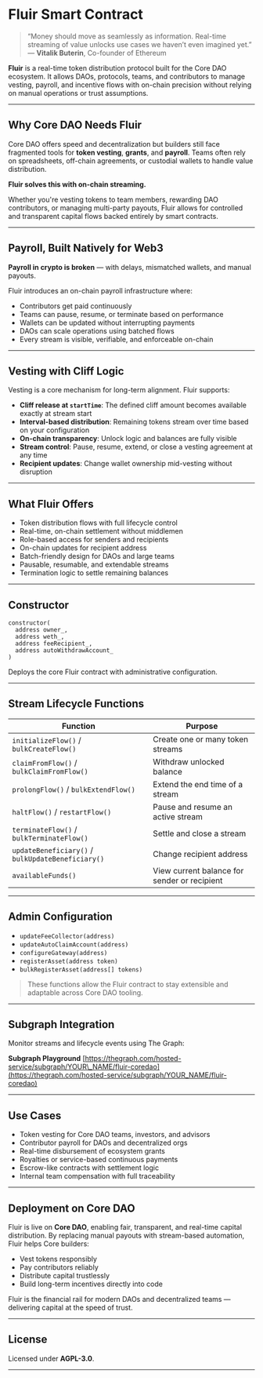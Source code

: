 

# Fluir Smart Contract

> “Money should move as seamlessly as information. Real-time streaming of value unlocks use cases we haven’t even imagined yet.”
> — **Vitalik Buterin**, Co-founder of Ethereum

**Fluir** is a real-time token distribution protocol built for the Core DAO ecosystem. It allows DAOs, protocols, teams, and contributors to manage vesting, payroll, and incentive flows with on-chain precision  without relying on manual operations or trust assumptions.

---

## Why Core DAO Needs Fluir

Core DAO offers speed and decentralization  but builders still face fragmented tools for **token vesting**, **grants**, and **payroll**. Teams often rely on spreadsheets, off-chain agreements, or custodial wallets to handle value distribution.

**Fluir solves this with on-chain streaming.**

Whether you're vesting tokens to team members, rewarding DAO contributors, or managing multi-party payouts, Fluir allows for controlled and transparent capital flows backed entirely by smart contracts.

---

## Payroll, Built Natively for Web3

**Payroll in crypto is broken** — with delays, mismatched wallets, and manual payouts.

Fluir introduces an on-chain payroll infrastructure where:

* Contributors get paid continuously
* Teams can pause, resume, or terminate based on performance
* Wallets can be updated without interrupting payments
* DAOs can scale operations using batched flows
* Every stream is visible, verifiable, and enforceable on-chain

---

## Vesting with Cliff Logic

Vesting is a core mechanism for long-term alignment. Fluir supports:

* **Cliff release at `startTime`**: The defined cliff amount becomes available exactly at stream start
* **Interval-based distribution**: Remaining tokens stream over time based on your configuration
* **On-chain transparency**: Unlock logic and balances are fully visible
* **Stream control**: Pause, resume, extend, or close a vesting agreement at any time
* **Recipient updates**: Change wallet ownership mid-vesting without disruption

---

## What Fluir Offers

* Token distribution flows with full lifecycle control
* Real-time, on-chain settlement without middlemen
* Role-based access for senders and recipients
* On-chain updates for recipient address
* Batch-friendly design for DAOs and large teams
* Pausable, resumable, and extendable streams
* Termination logic to settle remaining balances

---

## Constructor

```solidity
constructor(
  address owner_,
  address weth_,
  address feeRecipient_,
  address autoWithdrawAccount_
)
```

Deploys the core Fluir contract with administrative configuration.

---

## Stream Lifecycle Functions

| Function                                          | Purpose                                      |
| ------------------------------------------------- | -------------------------------------------- |
| `initializeFlow()` / `bulkCreateFlow()`           | Create one or many token streams             |
| `claimFromFlow()` / `bulkClaimFromFlow()`         | Withdraw unlocked balance                    |
| `prolongFlow()` / `bulkExtendFlow()`              | Extend the end time of a stream              |
| `haltFlow()` / `restartFlow()`                    | Pause and resume an active stream            |
| `terminateFlow()` / `bulkTerminateFlow()`         | Settle and close a stream                    |
| `updateBeneficiary()` / `bulkUpdateBeneficiary()` | Change recipient address                     |
| `availableFunds()`                                | View current balance for sender or recipient |

---

## Admin Configuration

* `updateFeeCollector(address)`
* `updateAutoClaimAccount(address)`
* `configureGateway(address)`
* `registerAsset(address token)`
* `bulkRegisterAsset(address[] tokens)`

> These functions allow the Fluir contract to stay extensible and adaptable across Core DAO tooling.

---

## Subgraph Integration

Monitor streams and lifecycle events using The Graph:

**Subgraph Playground**
[https://thegraph.com/hosted-service/subgraph/YOUR\_NAME/fluir-coredao](https://thegraph.com/hosted-service/subgraph/YOUR_NAME/fluir-coredao)

---

## Use Cases

* Token vesting for Core DAO teams, investors, and advisors
* Contributor payroll for DAOs and decentralized orgs
* Real-time disbursement of ecosystem grants
* Royalties or service-based continuous payments
* Escrow-like contracts with settlement logic
* Internal team compensation with full traceability

---

## Deployment on Core DAO

Fluir is live on **Core DAO**, enabling fair, transparent, and real-time capital distribution. By replacing manual payouts with stream-based automation, Fluir helps Core builders:

* Vest tokens responsibly
* Pay contributors reliably
* Distribute capital trustlessly
* Build long-term incentives directly into code

Fluir is the financial rail for modern DAOs and decentralized teams — delivering capital at the speed of trust.

---

## License

Licensed under **AGPL-3.0**.

---

